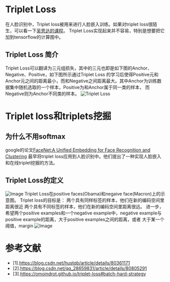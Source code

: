 # Triplet Loss
在人脸识别中，Triplet loss被用来进行人脸嵌入训练。如果对triplet loss很陌生，可以看一下[吴恩达的课程](https://www.coursera.org/lecture/convolutional-neural-networks/triplet-loss-HuUtN)。
Triplet Loss实现起来并不容易，特别是想要把它加到tensorflow的计算图中。

## Triplet Loss 简介
Triplet Loss可以翻译为三元组损失，其中的三元也即是如下图的Anchor、Negative、Positive，如下图所示通过Triplet Loss
的学习后使得Positive元和Anchor元之间的距离最小，而和Negative之间距离最大。其中Anchor为训练数据集中随机选取的一个样本，Positive为和Anchor属于同一类的样本，
而Negative则为Anchor不同类的样本。
![Triplet Loss](https://img-blog.csdn.net/20170814123212482)


# Triplet loss和triplets挖掘
## 为什么不用softmax
google的论文[FaceNet:A Unified Embedding for Face Recognition and Clustering](https://arxiv.org/abs/1503.03832)
最早将triplet loss应用到人脸识别中。他们提出了一种实现人脸嵌入和在线triplet挖掘的方法。

## Triplet Loss的定义
![Image](https://upload-images.jianshu.io/upload_images/7915866-8d4fef33b3672750.jpg?imageMogr2/auto-orient/strip%7CimageView2/2/w/720/format/webp)
Triplet Loss在positive faces(Obama)和negaive face(Macron)上的示意图。
Triplet loss的目标是：
两个具有同样标签的样本，他们在新的编码空间里距离很近
两个具有不同标签的样本，他们在新的编码空间里距离很远。
进一步，希望两个positive examples和一个negative example中，negative example与positive example的距离，大于positive examples之间的距离，或者
大于某一个阈值，margin
![Image](https://upload-images.jianshu.io/upload_images/7915866-02ee546d58e24d99.jpg?imageMogr2/auto-orient/strip%7CimageView2/2/w/720/format/webp)

# 参考文献
- [1].https://blog.csdn.net/hustqb/article/details/80361171
- [2].https://blog.csdn.net/qq_28659831/article/details/80805291
- [3].https://omoindrot.github.io/triplet-loss#batch-hard-strategy